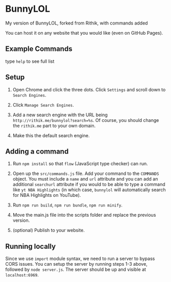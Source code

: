 # BunnyLOL

My version of BunnyLOL, forked from Rithik, with commands added

You can host it on any website that you would like (even on GitHub Pages).

## Example Commands

type `help` to see full list

## Setup

1. Open Chrome and click the three dots. Click `Settings` and scroll down to `Search Engines`.

2. Click `Manage Search Engines`.

3. Add a new search engine with the URL being `http://rithik.me/bunnylol?search=%s`. Of course, you should change the `rithik.me` part to your own domain.

4. Make this the default search engine.

## Adding a command

1. Run `npm install` so that `flow` (JavaScript type checker) can run.

2. Open up the `src/commands.js` file. Add your command to the `COMMANDS` object. You must include a `name` and `url` attribute and you can add an additional `searchurl` attribute if you would to be able to type a command like `yt NBA Highlights` (in which case, `bunnylol` will automatically search for NBA Highlights on YouTube).

3. Run `npm run build`, `npm run bundle`, `npm run minify`.

4. Move the main.js file into the scripts folder and replace the previous version.

5. (optional) Publish to your website.

## Running locally

Since we use `import` module syntax, we need to run a server to bypass CORS issues. You can setup the server by running steps 1-3 above, followed by `node server.js`. The server should be up and visible at `localhost:6969`.
